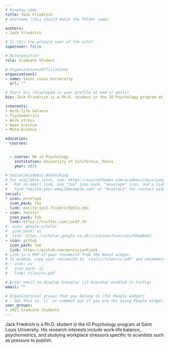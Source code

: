 ```yaml
---
# Display name
title: Jack Friedrich
# Username (this should match the folder name)

authors:
- Jack Friedrich

# Is this the primary user of the site?
superuser: false

# Role/position
role: Graduate Student

# Organizations/Affiliations
organizations:
- name: Saint Louis University
  url: ""

# Short bio (displayed in user profile at end of posts)
bio: Jack Friedrich is a Ph.D. student in the IO Psychology program at Saint Louis University. His research interests include work-life balance, psychometrics, and studying workplace stressors specific to scientists such as pressure to publish.

interests:
- Work-life balance
- Psychometrics
- Work stress
- Open Sceince
- Meta-Science

education:
  courses:


  - course: BA in Psychology
    institution: University of California, Davis
    year: 2021

# Social/Academic Networking
# For available icons, see: https://sourcethemes.com/academic/docs/page-builder/#icons
#   For an email link, use "fas" icon pack, "envelope" icon, and a link in the
#   form "mailto:your-email@example.com" or "#contact" for contact widget.
social:
- icon: envelope
  icon_pack: fas
  link: mailto:jack.friedrich@slu.edu
- icon: twitter
  icon_pack: fab
  link: https://twitter.com/jackf_IO
#- icon: google-scholar
#  icon_pack: ai
#  link: https://scholar.google.co.uk/citations?user=sIwtMXoAAAAJ
- icon: github
  icon_pack: fab
  link: https://github.com/geniusjackjack
# Link to a PDF of your resume/CV from the About widget.
# To enable, copy your resume/CV to `static/files/cv.pdf` and uncomment the lines below.
# - icon: cv
#   icon_pack: ai
#   link: files/cv.pdf

# Enter email to display Gravatar (if Gravatar enabled in Config)
email: ""

# Organizational groups that you belong to (for People widget)
#   Set this to `[]` or comment out if you are not using People widget.
user_groups:
- 2021 Graduate Students
---
```


Jack Friedrich is a Ph.D. student in the IO Psychology program at Saint Louis University. His research interests include work-life balance, psychometrics, and studying workplace stressors specific to scientists such as pressure to publish.